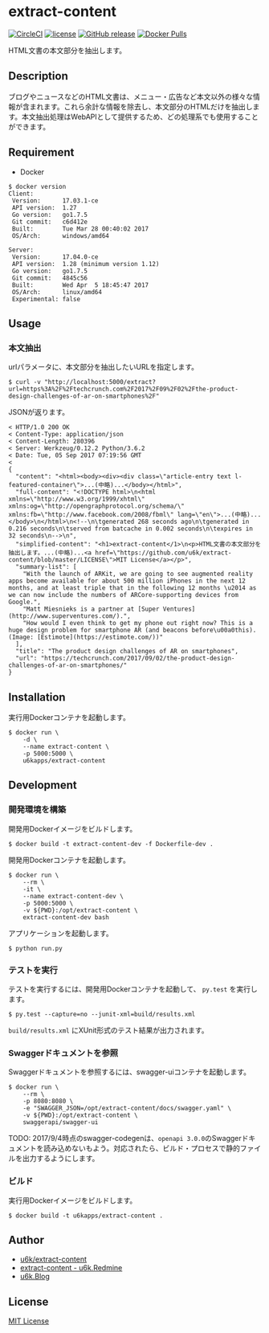 # extract-content

[![CircleCI](https://img.shields.io/circleci/project/github/u6k/extract-content.svg)](https://circleci.com/gh/u6k/extract-content)
[![license](https://img.shields.io/github/license/u6k/extract-content.svg)](https://github.com/u6k/extract-content/blob/master/LICENSE)
[![GitHub release](https://img.shields.io/github/release/u6k/extract-content.svg)](https://github.com/u6k/extract-content/releases)
[![Docker Pulls](https://img.shields.io/docker/pulls/u6kapps/extract-content.svg)](https://hub.docker.com/r/u6kapps/extract-content/)

HTML文書の本文部分を抽出します。

## Description

ブログやニュースなどのHTML文書は、メニュー・広告など本文以外の様々な情報が含まれます。これら余計な情報を除去し、本文部分のHTMLだけを抽出します。本文抽出処理はWebAPIとして提供するため、どの処理系でも使用することができます。

## Requirement

- Docker

```
$ docker version
Client:
 Version:      17.03.1-ce
 API version:  1.27
 Go version:   go1.7.5
 Git commit:   c6d412e
 Built:        Tue Mar 28 00:40:02 2017
 OS/Arch:      windows/amd64

Server:
 Version:      17.04.0-ce
 API version:  1.28 (minimum version 1.12)
 Go version:   go1.7.5
 Git commit:   4845c56
 Built:        Wed Apr  5 18:45:47 2017
 OS/Arch:      linux/amd64
 Experimental: false
```

## Usage

### 本文抽出

urlパラメータに、本文部分を抽出したいURLを指定します。

```
$ curl -v "http://localhost:5000/extract?url=https%3A%2F%2Ftechcrunch.com%2F2017%2F09%2F02%2Fthe-product-design-challenges-of-ar-on-smartphones%2F"
```

JSONが返ります。

```
< HTTP/1.0 200 OK
< Content-Type: application/json
< Content-Length: 280396
< Server: Werkzeug/0.12.2 Python/3.6.2
< Date: Tue, 05 Sep 2017 07:19:56 GMT
<
{
  "content": "<html><body><div><div class=\"article-entry text l-featured-container\">...(中略)...</body></html>",
  "full-content": "<!DOCTYPE html>\n<html xmlns=\"http://www.w3.org/1999/xhtml\" xmlns:og=\"http://opengraphprotocol.org/schema/\" xmlns:fb=\"http://www.facebook.com/2008/fbml\" lang=\"en\">...(中略)...</body>\n</html>\n<!--\n\tgenerated 268 seconds ago\n\tgenerated in 0.216 seconds\n\tserved from batcache in 0.002 seconds\n\texpires in 32 seconds\n-->\n",
  "simplified-content": "<h1>extract-content</1>\n<p>HTML文書の本文部分を抽出します。...(中略)...<a href=\"https://github.com/u6k/extract-content/blob/master/LICENSE\">MIT License</a></p>",
  "summary-list": [
    "With the launch of ARKit, we are going to see augmented reality apps become available for about 500 million iPhones in the next 12 months, and at least triple that in the following 12 months \u2014 as we can now include the numbers of ARCore-supporting devices from Google.",
    "Matt Miesnieks is a partner at [Super Ventures](http://www.superventures.com/).",
    "How would I even think to get my phone out right now? This is a huge design problem for smartphone AR (and beacons before\u00a0this). (Image: [Estimote](https://estimote.com/))"
  ],
  "title": "The product design challenges of AR on smartphones",
  "url": "https://techcrunch.com/2017/09/02/the-product-design-challenges-of-ar-on-smartphones/"
}
```

## Installation

実行用Dockerコンテナを起動します。

```
$ docker run \
    -d \
    --name extract-content \
    -p 5000:5000 \
    u6kapps/extract-content
```

## Development

### 開発環境を構築

開発用Dockerイメージをビルドします。

```
$ docker build -t extract-content-dev -f Dockerfile-dev .
```

開発用Dockerコンテナを起動します。

```
$ docker run \
    --rm \
    -it \
    --name extract-content-dev \
    -p 5000:5000 \
    -v ${PWD}:/opt/extract-content \
    extract-content-dev bash
```

アプリケーションを起動します。

```
$ python run.py
```

### テストを実行

テストを実行するには、開発用Dockerコンテナを起動して、 `py.test` を実行します。

```
$ py.test --capture=no --junit-xml=build/results.xml
```

`build/results.xml` にXUnit形式のテスト結果が出力されます。

### Swaggerドキュメントを参照

Swaggerドキュメントを参照するには、swagger-uiコンテナを起動します。

```
$ docker run \
    --rm \
    -p 8080:8080 \
    -e "SWAGGER_JSON=/opt/extract-content/docs/swagger.yaml" \
    -v ${PWD}:/opt/extract-content \
    swaggerapi/swagger-ui
```

TODO: 2017/9/4時点のswagger-codegenは、`openapi 3.0.0`のSwaggerドキュメントを読み込めないもよう。対応されたら、ビルド・プロセスで静的ファイルを出力するようにします。

### ビルド

実行用Dockerイメージをビルドします。

```
$ docker build -t u6kapps/extract-content .
```

## Author

- [u6k/extract-content](https://github.com/u6k/extract-content)
- [extract-content - u6k.Redmine](https://redmine.u6k.me/projects/extract-content)
- [u6k.Blog](https://blog.u6k.me/)

## License

[MIT License](https://github.com/u6k/extract-content/blob/master/LICENSE)
